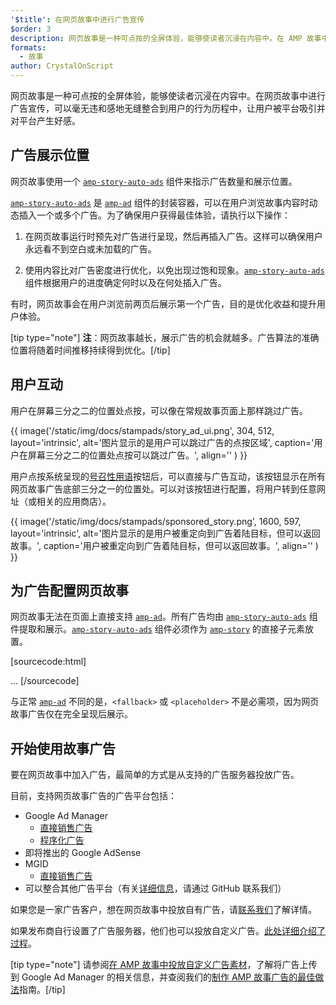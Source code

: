 ```yaml
---
'$title': 在网页故事中进行广告宣传
$order: 3
description: 网页故事是一种可点按的全屏体验，能够使读者沉浸在内容中。在 AMP 故事中投放广告，可以毫无违和感地无缝整合…
formats:
  - 故事
author: CrystalOnScript
---
```


网页故事是一种可点按的全屏体验，能够使读者沉浸在内容中。在网页故事中进行广告宣传，可以毫无违和感地无缝整合到用户的行为历程中，让用户被平台吸引并对平台产生好感。

## 广告展示位置

网页故事使用一个 [`amp-story-auto-ads`](../../../documentation/components/reference/amp-story-auto-ads.md) 组件来指示广告数量和展示位置。

[`amp-story-auto-ads`](../../../documentation/components/reference/amp-story-auto-ads.md) 是 [`amp-ad`](../../../documentation/components/reference/amp-ad.md) 组件的封装容器，可以在用户浏览故事内容时动态插入一个或多个广告。为了确保用户获得最佳体验，请执行以下操作：

1. 在网页故事运行时预先对广告进行呈现，然后再插入广告。这样可以确保用户永远看不到空白或未加载的广告。

2. 使用内容比对广告密度进行优化，以免出现过饱和现象。[`amp-story-auto-ads`](../../../documentation/components/reference/amp-story-auto-ads.md) 组件根据用户的进度确定何时以及在何处插入广告。

有时，网页故事会在用户浏览前两页后展示第一个广告，目的是优化收益和提升用户体验。

<amp-anim width="360" height="640" src="/static/img/docs/stampads/stamp_gif_ad.gif">
  <amp-img placeholder width="360" height="640" src="/static/img/docs/stampads/stamp_gif_still.png">
  </amp-img></amp-anim>

[tip type="note"] **注**：网页故事越长，展示广告的机会就越多。广告算法的准确位置将随着时间推移持续得到优化。[/tip]

## 用户互动

用户在屏幕三分之二的位置处点按，可以像在常规故事页面上那样跳过广告。

{{ image('/static/img/docs/stampads/story_ad_ui.png', 304, 512, layout='intrinsic', alt='图片显示的是用户可以跳过广告的点按区域', caption='用户在屏幕三分之二的位置处点按可以跳过广告。', align='' ) }}

用户点按系统呈现的[号召性用语](story_ads_best_practices.md#call-to-action-button-text-enum)按钮后，可以直接与广告互动，该按钮显示在所有网页故事广告底部三分之一的位置处。可以对该按钮进行配置，将用户转到任意网址（或相关的应用商店）。

{{ image('/static/img/docs/stampads/sponsored_story.png', 1600, 597, layout='intrinsic', alt='图片显示的是用户被重定向到广告着陆目标，但可以返回故事。', caption='用户被重定向到广告着陆目标，但可以返回故事。', align='' ) }}

## 为广告配置网页故事

网页故事无法在页面上直接支持 [`amp-ad`](../../../documentation/components/reference/amp-ad.md)。所有广告均由 [`amp-story-auto-ads`](../../../documentation/components/reference/amp-story-auto-ads.md) 组件提取和展示。[`amp-story-auto-ads`](../../../documentation/components/reference/amp-story-auto-ads.md) 组件必须作为 [`amp-story`](../../../documentation/components/reference/amp-story.md) 的直接子元素放置。

[sourcecode:html]
<amp-story>
<amp-story-auto-ads>
<script type="application/json">
{
"ad-attributes": {
// ad server configuration
}
}
</script>
</amp-story-auto-ads>
<amp-story-page>
...
</amp-story>
[/sourcecode]

与正常 [`amp-ad`](../../../documentation/components/reference/amp-ad.md) 不同的是，`<fallback>` 或 `<placeholder>` 不是必需项，因为网页故事广告仅在完全呈现后展示。

## 开始使用故事广告

要在网页故事中加入广告，最简单的方式是从支持的广告服务器投放广告。

目前，支持网页故事广告的广告平台包括：

- Google Ad Manager <a name="google-ad-manager"></a>
  - [直接销售广告](https://support.google.com/admanager/answer/9038178)
  - [程序化广告](https://support.google.com/admanager/answer/9416436)
- 即将推出的 Google AdSense
- MGID
  - [直接销售广告](https://help.mgid.com/generate-revenue-with-amp-web-stories)
- 可以整合其他广告平台（有关[详细信息](https://github.com/ampproject/amphtml/issues/30769)，请通过 GitHub 联系我们）

如果您是一家广告客户，想在网页故事中投放自有广告，请[联系我们](mailto:story-ads-wg@google.com)了解详情。

如果发布商自行设置了广告服务器，他们也可以投放自定义广告。[此处详细介绍了过程](https://github.com/ampproject/amphtml/blob/main/extensions/amp-story/amp-story-ads.md#publisher-placed-ads)。

[tip type="note"] 请参阅[在 AMP 故事中投放自定义广告素材](https://support.google.com/admanager/answer/9038178)，了解将广告上传到 Google Ad Manager 的相关信息，并查阅我们的[制作 AMP 故事广告的最佳做法](story_ads_best_practices.md)指南。[/tip]

